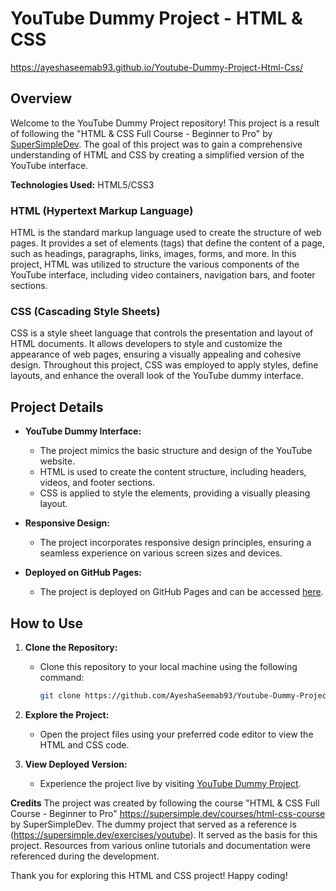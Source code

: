 # YouTube Dummy Project - HTML & CSS
https://ayeshaseemab93.github.io/Youtube-Dummy-Project-Html-Css/
## Overview

Welcome to the YouTube Dummy Project repository! This project is a result of following the "HTML & CSS Full Course - Beginner to Pro" by [SuperSimpleDev](https://supersimple.dev/courses/html-css-course). The goal of this project was to gain a comprehensive understanding of HTML and CSS by creating a simplified version of the YouTube interface.

**Technologies Used:**
HTML5/CSS3


### HTML (Hypertext Markup Language)

HTML is the standard markup language used to create the structure of web pages. It provides a set of elements (tags) that define the content of a page, such as headings, paragraphs, links, images, forms, and more. In this project, HTML was utilized to structure the various components of the YouTube interface, including video containers, navigation bars, and footer sections.

### CSS (Cascading Style Sheets)

CSS is a style sheet language that controls the presentation and layout of HTML documents. It allows developers to style and customize the appearance of web pages, ensuring a visually appealing and cohesive design. Throughout this project, CSS was employed to apply styles, define layouts, and enhance the overall look of the YouTube dummy interface.

## Project Details

- **YouTube Dummy Interface:**
  - The project mimics the basic structure and design of the YouTube website.
  - HTML is used to create the content structure, including headers, videos, and footer sections.
  - CSS is applied to style the elements, providing a visually pleasing layout.

- **Responsive Design:**
  - The project incorporates responsive design principles, ensuring a seamless experience on various screen sizes and devices.

- **Deployed on GitHub Pages:**
  - The project is deployed on GitHub Pages and can be accessed [here](https://ayeshaseemab93.github.io/Youtube-Dummy-Project-Html-Css/).

## How to Use

1. **Clone the Repository:**
   - Clone this repository to your local machine using the following command:
     ```bash
     git clone https://github.com/AyeshaSeemab93/Youtube-Dummy-Project-Html-Css.git
     ```

2. **Explore the Project:**
   - Open the project files using your preferred code editor to view the HTML and CSS code.

3. **View Deployed Version:**
   - Experience the project live by visiting [YouTube Dummy Project](https://ayeshaseemab93.github.io/Youtube-Dummy-Project-Html-Css/).

**Credits**
The project was created by following the course "HTML & CSS Full Course - Beginner to Pro" https://supersimple.dev/courses/html-css-course by SuperSimpleDev.
The dummy project that served as a reference is (https://supersimple.dev/exercises/youtube). It served as the basis for this project.
Resources from various online tutorials and documentation were referenced during the development.

Thank you for exploring this HTML and CSS project! Happy coding!
